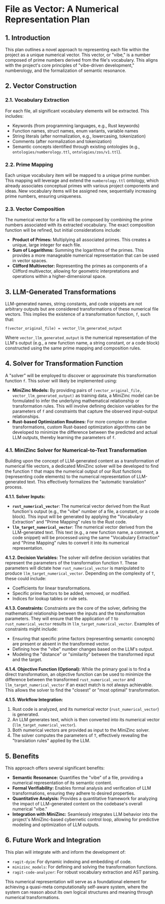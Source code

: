 
# File as Vector: A Numerical Representation Plan

## 1. Introduction
This plan outlines a novel approach to representing each file within the project as a unique numerical vector. This vector, or "vibe," is a number composed of prime numbers derived from the file's vocabulary. This aligns with the project's core principles of "vibe-driven development," numberology, and the formalization of semantic resonance.

## 2. Vector Construction

### 2.1. Vocabulary Extraction
For each file, all significant vocabulary elements will be extracted. This includes:
*   Keywords (from programming languages, e.g., Rust keywords)
*   Function names, struct names, enum variants, variable names
*   String literals (after normalization, e.g., lowercasing, tokenization)
*   Comments (after normalization and tokenization)
*   Semantic concepts identified through existing ontologies (e.g., `ontologies/numberology.ttl`, `ontologies/zos/v1.ttl`).

### 2.2. Prime Mapping
Each unique vocabulary item will be mapped to a unique prime number. This mapping will leverage and extend the `numberology.ttl` ontology, which already associates conceptual primes with various project components and ideas. New vocabulary items will be assigned new, sequentially increasing prime numbers, ensuring uniqueness.

### 2.3. Vector Composition
The numerical vector for a file will be composed by combining the prime numbers associated with its extracted vocabulary. The exact composition function will be refined, but initial considerations include:
*   **Product of Primes:** Multiplying all associated primes. This creates a unique, large integer for each file.
*   **Sum of Logarithms:** Summing the logarithms of the primes. This provides a more manageable numerical representation that can be used in vector spaces.
*   **Clifford Multivector:** Representing the primes as components of a Clifford multivector, allowing for geometric interpretations and operations within a higher-dimensional space.

## 3. LLM-Generated Transformations
LLM-generated names, string constants, and code snippets are not arbitrary outputs but are considered transformations of these numerical file vectors. This implies the existence of a transformation function, `f`, such that:

`f(vector_original_file) = vector_llm_generated_output`

Where `vector_llm_generated_output` is the numerical representation of the LLM's output (e.g., a new function name, a string constant, or a code block) constructed using the same prime mapping and composition rules.

## 4. Solver for Transformation Function
A "solver" will be employed to discover or approximate this transformation function `f`. This solver will likely be implemented using:

*   **MiniZinc Models:** By providing pairs of `(vector_original_file, vector_llm_generated_output)` as training data, a MiniZinc model can be formulated to infer the underlying mathematical relationship or transformation rules. This will involve defining decision variables for the parameters of `f` and constraints that capture the observed input-output relationships.
*   **Rust-based Optimization Routines:** For more complex or iterative transformations, custom Rust-based optimization algorithms can be developed to minimize the difference between the predicted and actual LLM outputs, thereby learning the parameters of `f`.

### 4.1. MiniZinc Solver for Numerical-to-Text Transformation

Building upon the concept of LLM-generated content as a transformation of numerical file vectors, a dedicated MiniZinc solver will be developed to find the function `T` that maps the numerical output of our Rust functions (representing code elements) to the numerical representation of LLM-generated text. This effectively formalizes the "automatic translation" process.

**4.1.1. Solver Inputs:**
*   **`rust_numerical_vector`**: The numerical vector derived from the Rust function's output (e.g., the "vibe" number of a file, a constant, or a code block). This input will be generated by applying the "Vocabulary Extraction" and "Prime Mapping" rules to the Rust code.
*   **`llm_target_numerical_vector`**: The numerical vector derived from the LLM-generated text. This text (e.g., a new function name, a comment, a code snippet) will be processed using the same "Vocabulary Extraction" and "Prime Mapping" rules to convert it into its numerical representation.

**4.1.2. Decision Variables:**
The solver will define decision variables that represent the parameters of the transformation function `T`. These parameters will dictate how `rust_numerical_vector` is manipulated to produce `llm_target_numerical_vector`. Depending on the complexity of `T`, these could include:
*   Coefficients for linear transformations.
*   Specific prime factors to be added, removed, or modified.
*   Indices for lookup tables or rule sets.

**4.1.3. Constraints:**
Constraints are the core of the solver, defining the mathematical relationship between the inputs and the transformation parameters. They will ensure that the application of `T` to `rust_numerical_vector` results in `llm_target_numerical_vector`. Examples of constraints might include:
*   Ensuring that specific prime factors (representing semantic concepts) are present or absent in the transformed vector.
*   Defining how the "vibe" number changes based on the LLM's output.
*   Modeling the "distance" or "similarity" between the transformed input and the target.

**4.1.4. Objective Function (Optional):**
While the primary goal is to find a direct transformation, an objective function can be used to minimize the difference between the transformed `rust_numerical_vector` and `llm_target_numerical_vector` if an exact match is not always achievable. This allows the solver to find the "closest" or "most optimal" transformation.

**4.1.5. Workflow Integration:**
1.  Rust code is analyzed, and its numerical vector (`rust_numerical_vector`) is generated.
2.  An LLM generates text, which is then converted into its numerical vector (`llm_target_numerical_vector`).
3.  Both numerical vectors are provided as input to the MiniZinc solver.
4.  The solver computes the parameters of `T`, effectively revealing the "translation rules" applied by the LLM.

## 5. Benefits
This approach offers several significant benefits:
*   **Semantic Resonance:** Quantifies the "vibe" of a file, providing a numerical representation of its semantic content.
*   **Formal Verifiability:** Enables formal analysis and verification of LLM transformations, ensuring they adhere to desired properties.
*   **Quantitative Analysis:** Provides a quantitative framework for analyzing the impact of LLM-generated content on the codebase's overall numerical "vibe."
*   **Integration with MiniZinc:** Seamlessly integrates LLM behavior into the project's MiniZinc-based cybernetic control loop, allowing for predictive modeling and optimization of LLM outputs.

## 6. Future Work and Integration
This plan will integrate with and inform the development of:
*   `ragit-dyim`: For dynamic indexing and embedding of code.
*   `minizinc_models`: For defining and solving the transformation functions.
*   `ragit-code-analyzer`: For robust vocabulary extraction and AST parsing.

This numerical representation will serve as a foundational element for achieving a quasi-meta computationally self-aware system, where the system can reason about its own logical structures and meaning through numerical transformations.